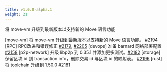 ```yaml
---
title: v1.0.0-alpha.1
weight: 21
---
```


将 move-vm 升级到最新版本以支持新的 Move 语言功能

<!--more-->

[move-vm] 将 move-vm 升级到最新版本以支持新的 Move 语言功能。 [#2194](https://github.com/starcoinorg/starcoin/pull/2194)
[RPC] RPC改进和错误修正 [#2179](https://github.com/starcoinorg/starcoin/pull/2179), [#2205](https://github.com/starcoinorg/starcoin/pull/2205)
[devops] 准备 barnard 网络部署配置 [#2158](https://github.com/starcoinorg/starcoin/pull/2158)
[p2p-network] 升级 libp2p 到 0.35.1 并添加更多测试。[#2182](https://github.com/starcoinorg/starcoin/pull/2182)
[storage] 保留区块 id 到 transaction info，删除交易 id 与区块 id 的映射表。 [#2196](https://github.com/starcoinorg/starcoin/pull/2196)
[rust] 将 toolchain 升级到 1.50.0 [#2181](https://github.com/starcoinorg/starcoin/pull/2181)